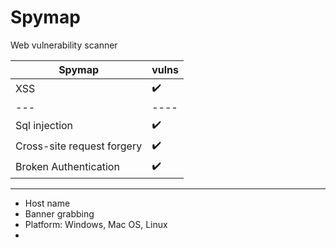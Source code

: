 # Spymap
Web vulnerability scanner

|Spymap|vulns|
|----|----|
|XSS| ✔️ |
|---|----|
|Sql injection| ✔️ |
|Cross-site request forgery| ✔️ |
|Broken Authentication| ✔️ |


-----
* Host name
* Banner grabbing
* Platform: Windows, Mac OS, Linux
*  
